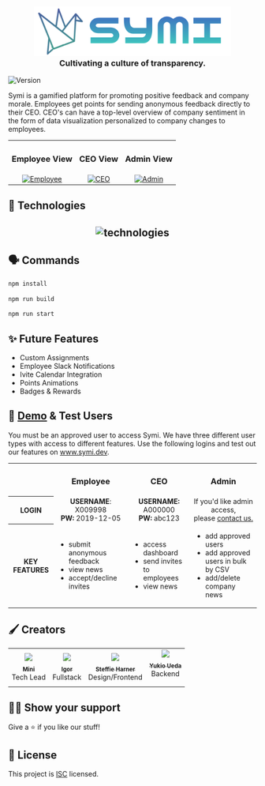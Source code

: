 <h3 align="center"> <img width="400px" src="assets/symilogo.png" /><BR>Cultivating a culture of transparency.</h3>
  <img alt="Version" src="https://img.shields.io/badge/version-1.0.0-blue.svg?cacheSeconds=2592000" />

Symi is a gamified platform for promoting positive feedback and company morale. Employees get points for sending anonymous feedback directly to their CEO. CEO's can have a top-level overview of company sentiment in the form of data visualization personalized to company changes to employees.

<table width="500px">
 <tr>
   <th align="center"><h3>Employee View</h3></th>
   <th align="center"><h3>CEO View</h3></th>
   <th align="center"><h3>Admin View</h3></th>
</tr>
<tr>
   <td align="center"><a href="https://ibb.co/XC6GSFV"><img src="https://i.ibb.co/mcdP6hS/Employee.png" alt="Employee" border="0"></a></td>
   <td align="center"> <a href="https://ibb.co/p1XDrJd"><img src="https://i.ibb.co/L0pwhn1/CEO.png" alt="CEO" border="0"></a></td>
   <td align="center">
     <a href="https://ibb.co/C8rdWqh"><img src="https://i.ibb.co/wgvHYTM/Admin.png" alt="Admin" border="0"></a>
    </td>
</tr>
  </table>


## 👾 Technologies
<h2 align="center"><img src="https://i.ibb.co/8bPPsmB/technologies.png" alt="technologies" border="0"></h2>


## 🗣 Commands

```sh
npm install
```

```sh
npm run build
```

```sh
npm run start
```

## ✨ Future Features
- Custom Assignments
- Employee Slack Notifications
- Ivite Calendar Integration
- Points Animations
- Badges & Rewards


## 🧪 [Demo](https://symi.herokuapp.com/) & Test Users
You must be an approved user to access Symi. We have three different user types with access to different features. Use the following logins and test out our features on www.symi.dev.

<table width="500px">
 <tr>
   <th></th>
   <th align="center"><h3>Employee</h3></th>
   <th align="center"><h3>CEO</h3></th>
   <th align="center"><h3>Admin</h3></th>
</tr>
<tr>
   <th>LOGIN</th>
   <td align="center"><b>USERNAME</b>: X009998<BR> <b>PW:</b> 2019-12-05</td>
   <td align="center"><b>USERNAME:</b> A000000<BR> <b>PW:</b> abc123</td>
     <td align="center">If you'd like admin access,<BR>please <a href="mailto:steffieharner@gmail.com">contact us.</td>
</tr>
<tr>
   <th>KEY FEATURES</th>
   <td align="left">
             <ul>
              <li>submit anonymous feedback</li>
              <li>view news</li>
              <li>accept/decline invites</li>
            </ul>
  </td>
   <td align="left">
             <ul>
              <li>access dashboard</li>
              <li>send invites to employees</li>
              <li>view news</li>
            </ul>
     </td>
     <td align="left">
            <ul>
              <li>add approved users</li>
              <li>add approved users in bulk by CSV</li>
              <li>add/delete company news</li>
            </ul>
  </td>
</tr>
</table>

## 🖌 Creators

<table>
 <tr>
    <td align="center"><a href="https://github.com/miniengineer"><img src="/assets/headshots/mini.png"" width="200px;"/><br /><sub><b>Mini</b></sub></a><br />Tech Lead</td>
    <td align="center"><a href="https://github.com/FuyuByakko"><img src="/assets/headshots/igor.png" width="200px;"/><br /><sub><b>Igor</b></sub></a><br />Fullstack</td>
    <td align="center"><a href="https://github.com/steffieharner"><img src="/assets/headshots/steffie.png" width="200px;"/><br /><sub><b>Steffie Harner</b></sub></a><br />Design/Frontend</td> 
    <td align="center"><a href="https://github.com/Yukio0315"><img src="/assets/headshots/yukio.png" width="200px;"/><br /><sub><b>Yukio Ueda</b></sub></a><br /> Backend</p></td>
 </tr>
</table>

## 💪🏼 Show your support

Give a ⭐️ if you like our stuff!

## 📝 License

This project is [ISC](https://github.com/project-symi/frontend-symi/license.md) licensed.
